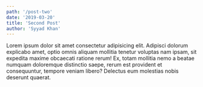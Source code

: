 ```yaml
---
path: '/post-two'
date: '2019-03-20'
title: 'Second Post'
author: 'Syyad Khan'
---
```


Lorem ipsum dolor sit amet consectetur adipisicing elit. Adipisci dolorum explicabo amet, optio omnis aliquam mollitia tenetur voluptas nam ipsam, sit expedita maxime obcaecati ratione rerum! Ex, totam mollitia nemo a beatae numquam doloremque distinctio saepe, rerum est provident et consequuntur, tempore veniam libero? Delectus eum molestias nobis deserunt quaerat.
